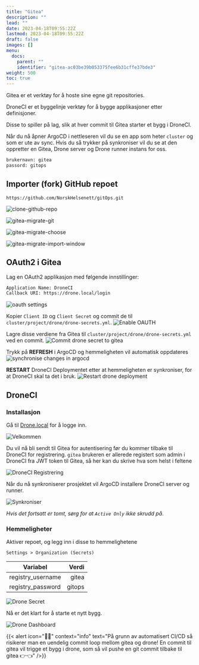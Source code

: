 ```yaml
---
title: "Gitea"
description: ""
lead: ""
date: 2023-04-18T09:55:22Z
lastmod: 2023-04-18T09:55:22Z
draft: false
images: []
menu:
  docs:
    parent: ""
    identifier: "gitea-ac03be39b053375fee6b31cffe37bde3"
weight: 500
toc: true
---
```


Gitea er et verktøy for å hoste sine egne git repositories.

DroneCI er et byggelinje verktøy for å bygge applikasjoner etter definisjoner.

Disse to spiller på lag, slik at hver commit til Gitea starter et bygg i DroneCI.

Når du nå åpner ArgoCD i nettleseren vil du se en app som heter `cluster` og som er ute av sync. Hvis du så trykker på synkroniser vil du se at den oppretter en Gitea, Drone server og Drone runner instans for oss.


```bash
brukernavn: gitea
passord: gitops
```

## Importer (fork) GitHub repoet

```shell
https://github.com/NorskHelsenett/gitOps.git
```

![clone-github-repo](clone-github-repo.png)

![gitea-migrate-git](gitea-migrate-git.png)

![gitea-migrate-choose](gitea-migrate-choose.png)

![gitea-migrate-import-window](gitea-migrate-import-window.png)

## OAuth2 i Gitea

Lag en OAuth2 applikasjon med følgende innstillinger:
```bash
Application Name: DroneCI
Callback URI: https://drone.local/login
```

![oauth settings](oauth.png)



Kopier `Client ID` og `Client Secret` og commit de til `cluster/project/drone/drone-secrets.yml`.
![Enable OAUTH](gitea-drone-oauth2.png)

Lagre disse verdiene fra Gitea til `cluster/project/drone/drone-secrets.yml` ved en commit.
![Commit drone secret to gitea](gitea-drone-secret-commit.png)

Trykk på **REFRESH** i ArgoCD og hemmeligheten vil automatisk oppdateres
![synchronise changes in argocd](drone-secret-argocd.png)

**RESTART** DroneCI Deploymentet etter at hemmeligheten er synkroniser, for at DroneCI skal ta det i bruk.
![Restart drone deployment](drone-restart.png)

## DroneCI
### Installasjon
Gå til [Drone.local](https://drone.local) for å logge inn.

![Velkommen](drone-welcome.png)

Du vil nå bli sendt til Gitea for autentisering før du kommer tilbake til DroneCI for registrering. `gitea` brukeren er allerede registert som admin i DroneCI fra JWT token til Gitea, så her kan du skrive hva som helst i feltene

![DroneCI Registrering](drone-register.png)

Når du nå synkroniserer prosjektet vil ArgoCD installere DroneCI server og runner.

![Synkroniser](drone-sync.png)

*Hvis det fortsatt er tomt, sørg for at `Active Only` ikke skrudd på*.

### Hemmeligheter
Aktiver repoet, og legg inn i disse to hemmelighetene

`Settings > Organization (Secrets)`

Variabel | Verdi
---|--:
registry_username | gitea
registry_password | gitops

![Drone Secret](drone-org-secret.png)

Nå er det klart for å starte et nytt bygg.

![Drone Dashboard](drone-dashboard.png)

{{< alert icon="👨‍💻" context="info" text="På grunn av automatisert CI/CD så risikerer man en uendelig commit loop mellom gitea og drone! En commit til gitea vil trigge et bygg i drone, som så vil pushe en git commit tilbake til gitea 👉👈" />}}
